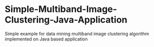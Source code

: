 # Simple-Multiband-Image-Clustering-Java-Application
Simple example for data mining multiband image clustering algorithm implemented on Java based application
